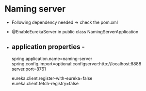 # Naming server

- Following dependency needed -> check the pom.xml
- @EnableEurekaServer in public class NamingServerApplication
- application properties -
  -

  	 spring.application.name=naming-server  
  	spring.config.import=optional:configserver:http://localhost:8888  
  	server.port=8761  
  	  
  	eureka.client.register-with-eureka=false  
  	eureka.client.fetch-registry=false
